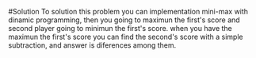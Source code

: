#Solution
To solution this problem you can implementation mini-max with dinamic programming, then you going to maximun the first's score and second player going to minimun the first's score.
when you have the maximun the first's score you can find the second's score with a simple subtraction, and answer is diferences among them.